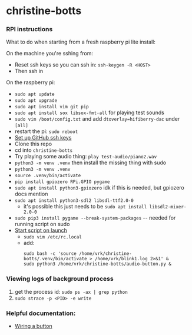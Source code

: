 # christine-botts

### RPI instructions

What to do when starting from a fresh raspberry pi lite install:

On the machine you're sshing from:
- Reset ssh keys so you can ssh in: `ssh-keygen -R <HOST>`
- Then ssh in

On the raspberry pi:
- `sudo apt update`
- `sudo apt upgrade`
- `sudo apt install vim git pip`
- `sudo apt install sox libsox-fmt-all` for playing test sounds
- `sudo vim /boot/config.txt` and add `dtoverlay=hifiberry-dac` under `[all]`
- restart the pi: `sudo reboot`
- [Set up GitHub ssh keys](https://gist.github.com/xirixiz/b6b0c6f4917ce17a90e00f9b60566278)
- Clone this repo
- cd into `christine-botts`
- Try playing some audio thing: `play test-audio/piano2.wav`
- `python3 -m venv .venv` then install the missing thing with sudo
- `python3 -m venv .venv`
- `source .venv/bin/activate`
- `pip install gpiozero RPi.GPIO pygame`
- `sudo apt install python3-gpiozero` idk if this is needed, but gpiozero docs mention
- `sudo apt install python3-sdl2 libsdl-ttf2.0-0`
  - it's possible this just needs to be `sudo apt install libsdl2-mixer-2.0-0`
- `sudo pip3 install pygame --break-system-packages` -- needed for running script on sudo
- [Start script on launch](https://learn.sparkfun.com/tutorials/how-to-run-a-raspberry-pi-program-on-startup#method-1-rclocal)
  - `sudo vim /etc/rc.local`
  - add:
    ```
    sudo bash -c 'source /home/vrk/christine-botts/.venv/bin/activate > /home/vrk/blink1.log 2>&1' & 
    sudo python3 /home/vrk/christine-botts/audio-button.py &
    ```

### Viewing logs of background process

1. get the process id: `sudo ps -ax | grep python`
2. `sudo strace -p <PID> -e write`

### Helpful documentation:
- [Wiring a button](https://gpiozero.readthedocs.io/en/stable/recipes.html#button)

